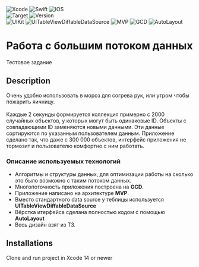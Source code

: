 
![Xcode](https://img.shields.io/badge/Xcode-007ACC?style=for-the-badge&logo=Xcode&logoColor=white)
![Swift](https://img.shields.io/badge/swift-F54A2A?style=for-the-badge&logo=swift&logoColor=white)
![IOS](https://img.shields.io/badge/iOS-000000?style=for-the-badge&logo=ios&logoColor=white)
<br/>
![Target](https://img.shields.io/badge/iOS-13.0-blue)
![Version](https://img.shields.io/badge/version-1.0.0-blue)
<br/>
![UIKit](https://img.shields.io/badge/-UIKit-blue)
![UITableViewDiffableDataSource](https://img.shields.io/badge/-UITableViewDiffableDataSource-blue)
![MVP](https://img.shields.io/badge/-MVP-blue)
![GCD](https://img.shields.io/badge/-GCD-blue)
![AutoLayout](https://img.shields.io/badge/-AutoLayout-blue)

# Работа с большим потоком данных
Тестовое задание

## Description
Очень удобно использовать в мороз для согрева рук, или утром чтобы пожарить яичницу. 
<br/>
<br/>
Каждые 2 секунды формируется коллекция примерно с 2000 случайных объектов, у которых могут быть одинаковые ID. Объекты с совпадающими ID заменяются новыми данными. Эти данные сортируются по указанным пользователем данным. Приложение сделано так, что даже с 300 000 объектов, интерфейс приложения не тормозит и пользователю комфортно с ним работать.

### Описание используемых технологий
- Алгоритмы и структуры данных, для оптимизации работы на сколько это было возможно с таким потоком данных.
- Многопоточность приложения построена на **GCD**.
- Приложение написано на архитектуре **MVP**.
- Вместо стандартного data source у теблицы используется **UITableViewDiffableDataSource**
- Вёрстка итерфейса сделана полностью кодом с помощью **AutoLayout**
- Весь дизайн взят из ТЗ.

## Installations
Clone and run project in Xcode 14 or newer

<!--
## Screenshots
<img src="https://github.com/ZyFun/LoyaltyCards/blob/main/Screenshots/Screenshot000.png" width="252" height="503" /> <img src="https://github.com/ZyFun/LoyaltyCards/blob/main/Screenshots/Screenshot001.png" width="252" height="503" /> <img src="https://github.com/ZyFun/LoyaltyCards/blob/main/Screenshots/Screenshot002.png" width="252" height="503" /> <img src="https://github.com/ZyFun/LoyaltyCards/blob/main/Screenshots/Screenshot003.png" width="252" height="503" />

## Demo
<img src="https://github.com/ZyFun/LoyaltyCards/blob/main/Demo/Demo000.gif" width="252" height="545" />
-->
